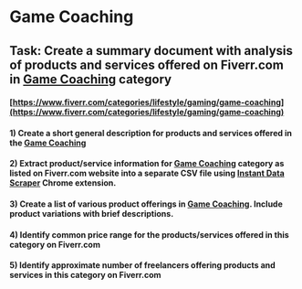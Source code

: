 # Game Coaching
## Task: Create a summary document with analysis of products and services offered on Fiverr.com in [Game Coaching](https://www.fiverr.com/categories/lifestyle/gaming/game-coaching) category
#### [https://www.fiverr.com/categories/lifestyle/gaming/game-coaching](https://www.fiverr.com/categories/lifestyle/gaming/game-coaching)
#### 1) Create a short general description for products and services offered in the [Game Coaching](https://www.fiverr.com/categories/lifestyle/gaming/game-coaching)
#### 2) Extract product/service information for [Game Coaching](https://www.fiverr.com/categories/lifestyle/gaming/game-coaching) category as listed on Fiverr.com website into a separate CSV file using [Instant Data Scraper](https://chrome.google.com/webstore/detail/instant-data-scraper/ofaokhiedipichpaobibbnahnkdoiiah) Chrome extension.
#### 3) Create a list of various product offerings in [Game Coaching](https://www.fiverr.com/categories/lifestyle/gaming/game-coaching). Include product variations with brief descriptions.
#### 4) Identify common price range for the products/services offered in this category on Fiverr.com
#### 5) Identify approximate number of freelancers offering products and services in this category on Fiverr.com
